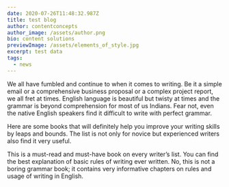 ```yaml
---
date: 2020-07-26T11:48:32.987Z
title: test blog
author: contentconcepts
author_image: /assets/author.png
bio: content solutions
previewImage: /assets/elements_of_style.jpg
excerpt: test data
tags:
  - news
---
```

We all have fumbled and continue to when it comes to writing. Be it a simple email or a comprehensive business proposal or a complex project report, we all fret at times. English language is beautiful but twisty at times and the grammar is beyond comprehension for most of us Indians. Fear not, even the native English speakers find it difficult to write with perfect grammar.

Here are some books that will definitely help you improve your writing skills by leaps and bounds. The list is not only for novice but experienced writers also find it very useful.

This is a must-read and must-have book on every writer’s list. You can find the best explanation of basic rules of writing ever written. No, this is not a boring grammar book; it contains very informative chapters on rules and usage of writing in English.